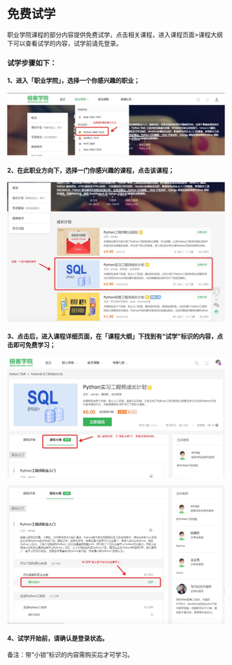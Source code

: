 # 免费试学

职业学院课程的部分内容提供免费试学，点击相关课程，进入课程页面>课程大纲下可以查看试学的内容，试学前请先登录。

### 试学步骤如下：

#### 1、进入「职业学院」，选择一个你感兴趣的职业；

![](/images/1000.png)  


#### 2、在此职业方向下，选择一门你感兴趣的课程，点击该课程；

![](/images/1002.png)

#### 3、点击后，进入课程详细页面，在「课程大纲」下找到有“试学”标识的内容，点击即可免费学习；

![](/images/1001.png)

![](/images/1003.png)

#### 4、试学开始前，请确认是登录状态。


备注：带“小锁”标识的内容需购买后才可学习。
